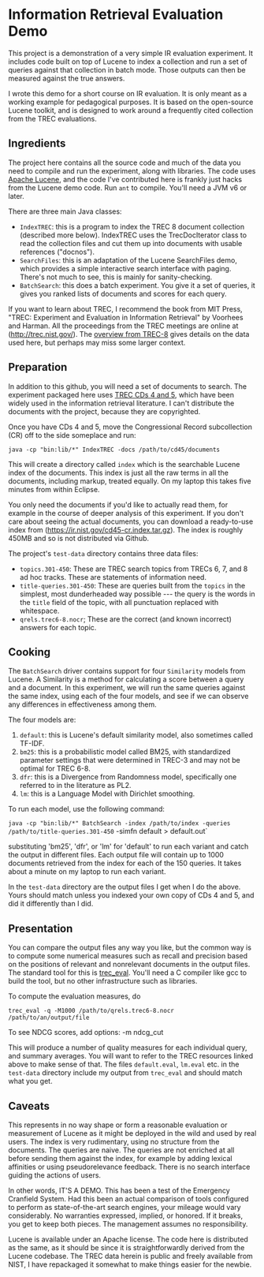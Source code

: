 Information Retrieval Evaluation Demo
========================

This project is a demonstration of a very simple IR evaluation experiment.  It includes code built on top of Lucene to index a collection and run a set of queries against that collection in batch mode.  Those outputs can then be measured against the true answers.

I wrote this demo for a short course on IR evaluation.  It is only meant as a working example for pedagogical purposes.  It is based on the open-source Lucene toolkit, and is designed to work around a frequently cited collection from the TREC evaluations.

Ingredients
---------

The project here contains all the source code and much of the data you need to compile and run the experiment, along with libraries.  The code uses [Apache Lucene](http://lucene.apache.org), and the code I've contributed here is frankly just hacks from the Lucene demo code.  Run `ant` to compile.  You'll need a JVM v6 or later.

There are three main Java classes:

* `IndexTREC`: this is a program to index the TREC 8 document collection (described more below).  IndexTREC uses the TrecDocIterator class to read the collection files and cut them up into documents with usable references ("docnos").
* `SearchFiles`: this is an adaptation of the Lucene SearchFiles demo, which provides a simple interactive search interface with paging.  There's not much to see, this is mainly for sanity-checking.
* `BatchSearch`: this does a batch experiment.  You give it a set of queries, it gives you ranked lists of documents and scores for each query.

If you want to learn about TREC, I recommend the book from MIT Press, "TREC: Experiment and Evaluation in Information Retrieval" by Voorhees and Harman.  All the proceedings from the TREC meetings are online at (http://trec.nist.gov/).  The [overview from TREC-8](http://trec.nist.gov/pubs/trec8/papers/overview_8.pdf) gives details on the data used here, but perhaps may miss some larger context.

Preparation
---------

In addition to this github, you will need a set of documents to search.  The experiment packaged here uses [TREC CDs 4 and 5](http://trec.nist.gov/data/docs_eng.html), which have been widely used in the information retrieval literature.  I can't distribute the documents with the project, because they are copyrighted.

Once you have CDs 4 and 5, move the Congressional Record subcollection (CR) off to the side someplace and run:

`java -cp "bin:lib/*" IndexTREC -docs /path/to/cd45/documents`

This will create a directory called `index` which is the searchable Lucene index of the documents.  This index is just all the raw terms in all the documents, including markup, treated equally.  On my laptop this takes five minutes from within Eclipse.

You only need the documents if you'd like to actually read them, for example in the course of deeper analysis of this experiment.  If you don't care about seeing the actual documents, you can download a ready-to-use index from (https://ir.nist.gov/cd45-cr.index.tar.gz).  The index is roughly 450MB and so is not distributed via Github.

The project's `test-data` directory contains three data files:

* `topics.301-450`:  These are TREC search topics from TRECs 6, 7, and 8 ad hoc tracks.  These are statements of information need.
* `title-queries.301-450`: These are queries built from the `topics` in the simplest, most dunderheaded way possible --- the query is the words in the `title` field of the topic, with all punctuation replaced with whitespace.
* `qrels.trec6-8.nocr`; These are the correct (and known incorrect) answers for each topic.

Cooking
-------

The `BatchSearch` driver contains support for four `Similarity` models from Lucene.  A Similarity is a method for calculating a score between a query and a document.  In this experiment, we will run the same queries against the same index, using each of the four models, and see if we can observe any differences in effectiveness among them.

The four models are:

1. `default`: this is Lucene's default similarity model, also sometimes called TF-IDF.
2. `bm25`: this is a probabilistic model called BM25, with standardized parameter settings that were determined in TREC-3 and may not be optimal for TREC 6-8.
3. `dfr`: this is a Divergence from Randomness model, specifically one referred to in the literature as PL2.
4. `lm`: this is a Language Model with Dirichlet smoothing.

To run each model, use the following command:

`java -cp "bin:lib/*" BatchSearch -index /path/to/index -queries /path/to/title-queries.301-450` -simfn default > default.out`

substituting 'bm25', 'dfr', or 'lm' for 'default' to run each variant and catch the output in different files.  Each output file will contain up to 1000 documents retrieved from the index for each of the 150 queries.  It takes about a minute on my laptop to run each variant.

In the `test-data` directory are the output files I get when I do the above.  Yours should match unless you indexed your own copy of CDs 4 and 5, and did it differently than I did.

Presentation
----------

You can compare the output files any way you like, but the common way is to compute some numerical measures such as recall and precision based on the positions of relevant and nonrelevant documents in the output files.  The standard tool for this is [trec_eval](https://github.com/usnistgov/trec_eval/).  You'll need a C compiler like gcc to build the tool, but no other infrastructure such as libraries.

To compute the evaluation measures, do

`trec_eval -q -M1000 /path/to/qrels.trec6-8.nocr /path/to/an/output/file`

To see NDCG scores, add options: -m ndcg_cut

This will produce a number of quality measures for each individual query, and summary averages.  You will want to refer to the TREC resources linked above to make sense of that.
The files `default.eval`, `lm.eval` etc. in the `test-data` directory include my output from `trec_eval` and should match what you get.

Caveats
-------

This represents in no way shape or form a reasonable evaluation or measurement of Lucene as it might be deployed in the wild and used by real users.  The index is very rudimentary, using no structure from the documents.  The queries are naive.  The queries are not enriched at all before sending them against the index, for example by adding lexical affinities or using pseudorelevance feedback.  There is no search interface guiding the actions of users.

In other words, IT'S A DEMO.  This has been a test of the Emergency Cranfield System.  Had this been an actual comparison of tools configured to perform as state-of-the-art search engines, your mileage would vary considerably.  No warranties expressed, implied, or honored.  If it breaks, you get to keep both pieces.  The management assumes no responsibility.

Lucene is available under an Apache license.  The code here is distributed as the same, as it should be since it is straightforwardly derived from the Lucene codebase.  The TREC data herein is public and freely available from NIST, I have repackaged it somewhat to make things easier for the newbie.

